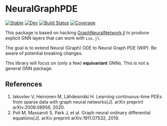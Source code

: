 # NeuralGraphPDE

[![Stable](https://img.shields.io/badge/docs-stable-blue.svg)](https://MilkshakeForReal.github.io/NeuralGraphPDE.jl/stable/)
[![Dev](https://img.shields.io/badge/docs-dev-blue.svg)](https://MilkshakeForReal.github.io/NeuralGraphPDE.jl/dev/)
[![Build Status](https://github.com/MilkshakeForReal/NeuralGraphPDE.jl/actions/workflows/CI.yml/badge.svg?branch=main)](https://github.com/MilkshakeForReal/NeuralGraphPDE.jl/actions/workflows/CI.yml?query=branch%3Amain)
[![Coverage](https://codecov.io/gh/MilkshakeForReal/NeuralGraphPDE.jl/branch/main/graph/badge.svg)](https://codecov.io/gh/MilkshakeForReal/NeuralGraphPDE.jl)

This package is based on hacking [GraphNeuralNetwork.jl](https://github.com/CarloLucibello/GraphNeuralNetworks.jl) to produce explicit GNN layers that can work with `Lux.jl`.

The goal is to extend Neural (Graph) ODE to Neural Graph PDE (WIP). Be aware of potential breaking changes.

This library will focus on (only a few) **equivariant** GNNs. This is not a general GNN package.

## References

 1. Iakovlev V, Heinonen M, Lähdesmäki H. Learning continuous-time PDEs from sparse data with graph neural networks[J]. arXiv preprint arXiv:2006.08956, 2020.
 2. Poli M, Massaroli S, Park J, et al. Graph neural ordinary differential equations[J]. arXiv preprint arXiv:1911.07532, 2019.
